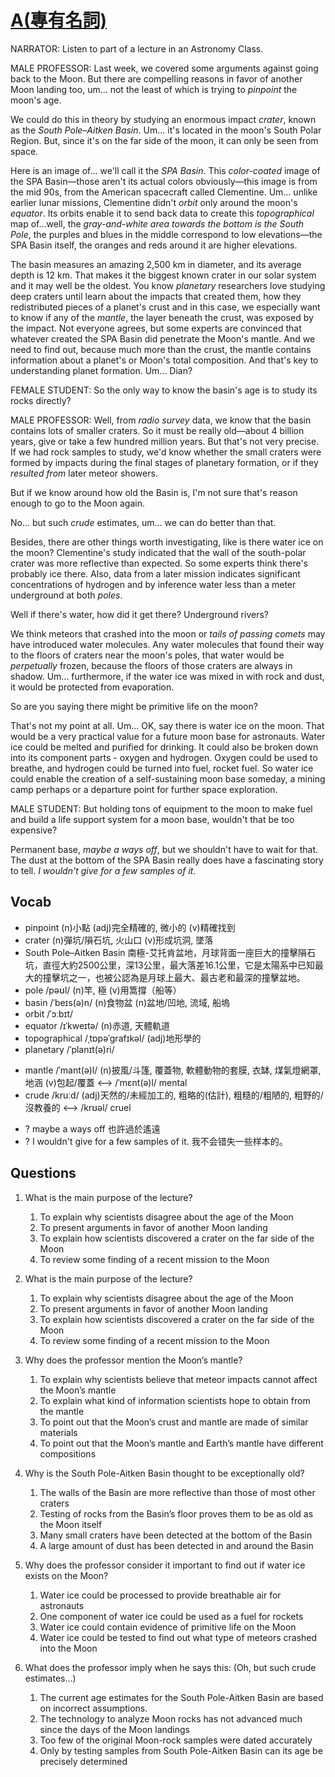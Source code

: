 # [A(專有名詞)](https://img.kmf.com/toefl/listening/audio/9ed74cacf354a681e877849321f99330.mp3)

NARRATOR: Listen to part of a lecture in an Astronomy Class.

MALE PROFESSOR: Last week, we covered some arguments against going back to the Moon. But there are compelling reasons in favor of another Moon landing too, um... not the least of which is trying to *pinpoint* the moon's age.

We could do this in theory by studying an enormous impact *crater*, known as the *South Pole–Aitken Basin*. Um... it's located in the moon's South Polar Region. But, since it's on the far side of the moon, it can only be seen from space.

Here is an image of… we'll call it the *SPA Basin*. This *color-coated* image of the SPA Basin—those aren't its actual colors obviously—this image is from the mid 90s, from the American spacecraft called Clementine. Um... unlike earlier lunar missions, Clementine didn't *orbit* only around the moon's *equator*. Its orbits enable it to send back data to create this *topographical* map of…well, the *gray-and-white area towards the bottom is the South Pole*, the purples and blues in the middle correspond to low elevations—the SPA Basin itself, the oranges and reds around it are higher elevations.

The basin measures an amazing 2,500 km in diameter, and its average depth is 12 km. That makes it the biggest known crater in our solar system and it may well be the oldest. You know *planetary* researchers love studying deep craters until learn about the impacts that created them, how they redistributed pieces of a planet's crust and in this case, we especially want to know if any of the *mantle*, the layer beneath the crust, was exposed by the impact. Not everyone agrees, but some experts are convinced that whatever created the SPA Basin did penetrate the Moon's mantle. And we need to find out, because much more than the crust, the mantle contains information about a planet's or Moon's total composition. And that's key to understanding planet formation. Um... Dian?

FEMALE STUDENT: So the only way to know the basin's age is to study its rocks directly?

MALE PROFESSOR: Well, from *radio survey* data, we know that the basin contains lots of smaller craters. So it must be really old—about 4 billion years, give or take a few hundred million years. But that's not very precise. If we had rock samples to study, we'd know whether the small craters were formed by impacts during the final stages of planetary formation, or if they *resulted from* later meteor showers.

But if we know around how old the Basin is, I'm not sure that's reason enough to go to the Moon again.

No... but such *crude* estimates, um... we can do better than that.

Besides, there are other things worth investigating, like is there water ice on the moon? Clementine's study indicated that the wall of the south-polar crater was more reflective than expected. So some experts think there's probably ice there. Also, data from a later mission indicates significant concentrations of hydrogen and by inference water less than a meter underground at both *poles*.

Well if there's water, how did it get there? Underground rivers?

We think meteors that crashed into the moon or *tails of passing comets* may have introduced water molecules. Any water molecules that found their way to the floors of craters near the moon's poles, that water would be *perpetually* frozen, because the floors of those craters are always in shadow. Um... furthermore, if the water ice was mixed in with rock and dust, it would be protected from evaporation.

So are you saying there might be primitive life on the moon?

That's not my point at all. Um... OK, say there is water ice on the moon. That would be a very practical value for a future moon base for astronauts. Water ice could be melted and purified for drinking. It could also be broken down into its component parts - oxygen and hydrogen. Oxygen could be used to breathe, and hydrogen could be turned into fuel, rocket fuel. So water ice could enable the creation of a self-sustaining moon base someday, a mining camp perhaps or a departure point for further space exploration.

MALE STUDENT: But holding tons of equipment to the moon to make fuel and build a life support system for a moon base, wouldn't that be too expensive?

Permanent base, *maybe a ways off*, but we shouldn't have to wait for that. The dust at the bottom of the SPA Basin really does have a fascinating story to tell. *I wouldn't give for a few samples of it.*

## Vocab
- pinpoint (n)小點 (adj)完全精確的, 微小的 (v)精確找到
- crater (n)彈坑/隕石坑, 火山口 (v)形成坑洞, 墜落
- South Pole–Aitken Basin 南極-艾托肯盆地，月球背面一座巨大的撞擊隕石坑，直徑大約2500公里，深13公里，最大落差16.1公里，它是太陽系中已知最大的撞擊坑之一，也被公認為是月球上最大、最古老和最深的撞擊盆地。
- pole /pəʊl/ (n)竿, 極 (v)用篙撐（船等） 
- basin /ˈbeɪs(ə)n/ (n)食物盆 (n)盆地/凹地, 流域, 船塢
- orbit /ˈɔːbɪt/
- equator /ɪˈkweɪtə/  (n)赤道, 天體軌道
- topographical /ˌtɒpəˈɡrafɪkəl/ (adj)地形學的
- planetary /ˈplanɪt(ə)ri/ 
+ mantle /ˈmant(ə)l/  (n)披風/斗篷, 覆蓋物, 軟體動物的套膜, 衣缽, 煤氣燈網罩, 地涵 (v)包起/覆蓋 <--> /ˈmɛnt(ə)l/ mental
+ crude /kruːd/ (adj)天然的/未經加工的, 粗略的(估計), 粗糙的/粗陋的, 粗野的/沒教養的 <--> /krʊəl/ cruel
- ? maybe a ways off 也許過於遙遠
- ? I wouldn't give for a few samples of it. 我不会错失一些样本的。

## Questions
1. What is the main purpose of the lecture? 
	1. To explain why scientists disagree about the age of the Moon
	1. To present arguments in favor of another Moon landing
	1. To explain how scientists discovered a crater on the far side of the Moon
	1. To review some finding of a recent mission to the Moon

2. What is the main purpose of the lecture? 
	1. To explain why scientists disagree about the age of the Moon
	1. To present arguments in favor of another Moon landing
	1. To explain how scientists discovered a crater on the far side of the Moon
	1. To review some finding of a recent mission to the Moon

3. Why does the professor mention the Moon’s mantle? 
	1. To explain why scientists believe that meteor impacts cannot affect the Moon’s mantle
	1. To explain what kind of information scientists hope to obtain from the mantle
	1. To point out that the Moon’s crust and mantle are made of similar materials
	1. To point out that the Moon’s mantle and Earth’s mantle have different compositions

4. Why is the South Pole-Aitken Basin thought to be exceptionally old? 
	1. The walls of the Basin are more reflective than those of most other craters
	1. Testing of rocks from the Basin’s floor proves them to be as old as the Moon itself
	1. Many small craters have been detected at the bottom of the Basin
	1. A large amount of dust has been detected in and around the Basin

5. Why does the professor consider it important to find out if water ice exists on the Moon? 
	1. Water ice could be processed to provide breathable air for astronauts
	1. One component of water ice could be used as a fuel for rockets
	1. Water ice could contain evidence of primitive life on the Moon
	1. Water ice could be tested to find out what type of meteors crashed into the Moon

6. What does the professor imply when he says this: (Oh, but such crude estimates…)
	1. The current age estimates for the South Pole-Aitken Basin are based on incorrect assumptions.
	1. The technology to analyze Moon rocks has not advanced much since the days of the Moon landings
	1. Too few of the original Moon-rock samples were dated accurately
	1. Only by testing samples from South Pole-Aitken Basin can its age be precisely determined